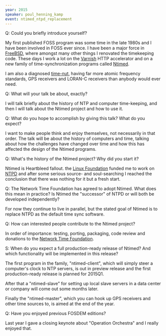 ```yaml
---
year: 2015
speaker: poul_henning_kamp 
event: ntimed_ntpd_replacement 
---
```


Q: Could you briefly introduce yourself? 

My first published FOSS program was some time in the late 1980s
and I have been involved in FOSS ever since.  I have been a major
force in [FreeBSD](https://www.freebsd.org/), where amongst many other things I renovated the
timekeeping code.  These days I work a lot on the [Varnish](https://www.varnish-cache.org/) HTTP
accelerator and on a new family of time-synchronization programs
called [Ntimed](https://github.com/bsdphk/Ntimed).

I am also a diagnosed [time-nut](http://leapsecond.com/time-nuts.htm), having far more atomic frequency
standards, GPS receivers and LORAN-C receivers than anybody would ever
need.

Q: What will your talk be about, exactly? 

I will talk briefly about the history of NTP and computer time-keeping,
and then I will talk about the Ntimed project and how to use it.

Q: What do you hope to accomplish by giving this talk? What do you expect? 

I want to make people think and enjoy themselves, not necessarily
in that order.  The talk will be about the history of computers
and time, talking about how the challenges have changed over time
and how this has affected the design of the Ntimed programs.

Q: What's the history of the Ntimed project? Why did you start it? 

Ntimed is Heartbleed fallout. the [Linux Foundation](http://www.linuxfoundation.org/) funded me to
work on [NTPD](http://www.ntp.org/) and after some serious source- and soul-searching I
reached the conclusion that there was nothing for it but a fresh
start.

Q: The Network Time Foundation has agreed to adopt Ntimed. What does this mean in practice? Is Ntimed the "successor" of NTPD or will both be developed independently? 

For now they continue to live in parallel, but the stated goal of
Ntimed is to replace NTPD as the default time sync software.

Q: How can interested people contribute to the Ntimed project? 

In order of importance: testing, porting, packaging, code review
and donations to the [Network Time Foundation](http://www.networktimefoundation.org/).

S: When do you expect a full production-ready release of Ntimed? And which functionality will be implemented in this release? 

The first program in the family, "ntimed-client", which will simply
steer a computer's clock to NTP servers, is out in preview release
and the first production-ready release is planned for 2015Q1.

After that a "ntimed-slave" for setting up local slave servers
in a data center or company will come out some months later.

Finally the "ntimed-master", which you can hook up GPS receivers
and other time sources to, is aimed at the end of the year.

Q: Have you enjoyed previous FOSDEM editions? 

Last year I gave a closing keynote about "Operation Orchestra"
and I really enjoyed that.
